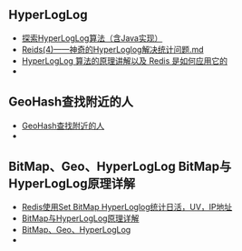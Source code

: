## HyperLogLog
>

- [探索HyperLogLog算法（含Java实现）](https://www.jianshu.com/p/55defda6dcd2)
- [Reids(4)——神奇的HyperLoglog解决统计问题.md](https://github.com/Snailclimb/JavaGuide/blob/master/docs/database/Redis/redis-collection/Reids(4)%E2%80%94%E2%80%94%E7%A5%9E%E5%A5%87%E7%9A%84HyperLoglog%E8%A7%A3%E5%86%B3%E7%BB%9F%E8%AE%A1%E9%97%AE%E9%A2%98.md)
- [HyperLogLog 算法的原理讲解以及 Redis 是如何应用它的](https://www.cnblogs.com/linguanh/p/10460421.html)
- []()


## GeoHash查找附近的人
>

- [GeoHash查找附近的人](https://github.com/Snailclimb/JavaGuide/blob/master/docs/database/Redis/redis-collection/Redis(6)%E2%80%94%E2%80%94GeoHash%E6%9F%A5%E6%89%BE%E9%99%84%E8%BF%91%E7%9A%84%E4%BA%BA.md)
- []()

## BitMap、Geo、HyperLogLog BitMap与HyperLogLog原理详解
- [Redis使用Set BitMap HyperLoglog统计日活，UV，IP地址](https://blog.csdn.net/zuozhiyoulaisam/article/details/93895833)
- [BitMap与HyperLogLog原理详解](https://blog.csdn.net/qq_15245487/article/details/97808689)
- [BitMap、Geo、HyperLogLog](https://www.cnblogs.com/williamjie/p/9505117.html)
- []()